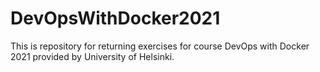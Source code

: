 # DevOpsWithDocker2021

This is repository for returning exercises for course DevOps with Docker 2021 provided by University of Helsinki.
